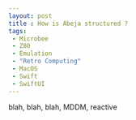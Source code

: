 ```yaml
---
layout: post
title : How is Abeja structured ?
tags:
 - Microbee
 - Z80
 - Emulation
 - "Retro Computing"
 - MacOS
 - Swift
 - SwiftUI
---
```


blah, blah, blah,  MDDM, reactive





 